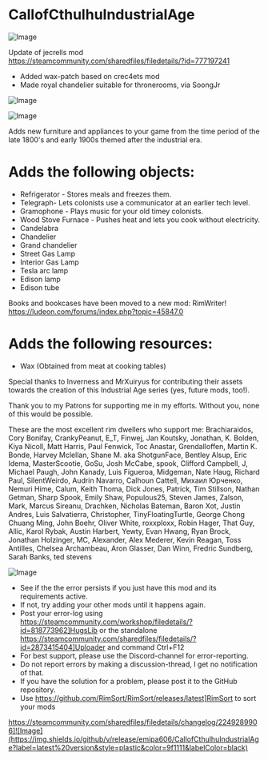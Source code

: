 # CallofCthulhuIndustrialAge

![Image](https://i.imgur.com/buuPQel.png)

Update of jecrells mod
https://steamcommunity.com/sharedfiles/filedetails/?id=777197241

- Added wax-patch based on crec4ets mod
- Made royal chandelier suitable for thronerooms, via SoongJr

![Image](https://i.imgur.com/pufA0kM.png)

	
![Image](https://i.imgur.com/Z4GOv8H.png)


Adds new furniture and appliances to your game from the time period of the late 1800's and early 1900s themed after the industrial era.
	
# Adds the following objects:



- Refrigerator - Stores meals and freezes them.
- Telegraph- Lets colonists use a communicator at an earlier tech level.
- Gramophone - Plays music for your old timey colonists.
- Wood Stove Furnace - Pushes heat and lets you cook without electricity.
- Candelabra
- Chandelier
- Grand chandelier
- Street Gas Lamp
- Interior Gas Lamp
- Tesla arc lamp
- Edison lamp
- Edison tube


Books and bookcases have been moved to a new mod: RimWriter!
https://ludeon.com/forums/index.php?topic=45847.0

# Adds the following resources:



- Wax (Obtained from meat at cooking tables)




Special thanks to  Inverness and MrXuiryus for contributing their assets towards the creation of this Industrial Age series (yes, future mods, too!).


Thank you to my Patrons for supporting me in my efforts. Without you, none of this would be possible.

These are the most excellent rim dwellers who support me: 
Brachiaraidos, Cory Bonifay, CrankyPeanut, E_T, Finwej, Jan Koutsky, Jonathan, K. Bolden, Kiya Nicoll, Matt Harris, Paul Fenwick, Toc Anastar, Grendalloffen, Martin K. Bonde, Harvey Mclellan, Shane M. aka ShotgunFace, Bentley Alsup, Eric Idema, MasterScootie, GoSu, Josh McCabe, spook, Clifford Campbell, J, Michael Paugh, John Kanady, Luis Figueroa, Midgeman, Nate Haug, Richard Paul, SilentWeirdo, Audrin Navarro, Calhoun Cattell, Михаил Юрченко, Nemuri Hime, Calum, Keith Thoma, Dick Jones, Patrick, Tim Stillson, Nathan Getman, Sharp Spook, Emily Shaw, Populous25, Steven James, Zalson, Mark, Marcus Sireanu, Drachken, Nicholas Bateman, Baron Xot, Justin Andres, Luis Salvatierra, Christopher, TinyFloatingTurtle, George Chong Chuang Ming, John Boehr, Oliver White, roxxploxx, Robin Hager, That Guy, Allic, Karol Rybak, Austin Harbert, Yewty, Evan Hwang, Ryan Brock, Jonathan Holzinger, MC, Alexander, Alex Mederer, Kevin Reagan, Toss Antilles, Chelsea Archambeau, Aron Glasser, Dan Winn, Fredric Sundberg, Sarah Banks, ted stevens


![Image](https://i.imgur.com/PwoNOj4.png)



-  See if the the error persists if you just have this mod and its requirements active.
-  If not, try adding your other mods until it happens again.
-  Post your error-log using https://steamcommunity.com/workshop/filedetails/?id=818773962]HugsLib or the standalone https://steamcommunity.com/sharedfiles/filedetails/?id=2873415404]Uploader and command Ctrl+F12
-  For best support, please use the Discord-channel for error-reporting.
-  Do not report errors by making a discussion-thread, I get no notification of that.
-  If you have the solution for a problem, please post it to the GitHub repository.
-  Use https://github.com/RimSort/RimSort/releases/latest]RimSort to sort your mods



https://steamcommunity.com/sharedfiles/filedetails/changelog/2249289906]![Image](https://img.shields.io/github/v/release/emipa606/CallofCthulhuIndustrialAge?label=latest%20version&style=plastic&color=9f1111&labelColor=black)


